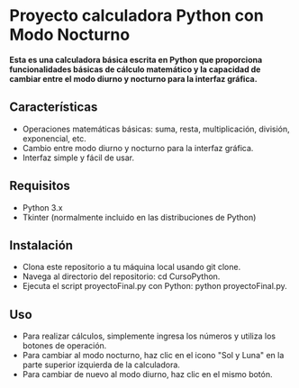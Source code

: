 # Proyecto calculadora Python con Modo Nocturno

**Esta es una calculadora básica escrita en Python que proporciona funcionalidades básicas de cálculo matemático y la capacidad de cambiar entre el modo diurno y nocturno para la interfaz gráfica.**

## Características
- Operaciones matemáticas básicas: suma, resta, multiplicación, división, exponencial, etc.
- Cambio entre modo diurno y nocturno para la interfaz gráfica.
- Interfaz simple y fácil de usar.

## Requisitos
- Python 3.x
- Tkinter (normalmente incluido en las distribuciones de Python)

## Instalación
- Clona este repositorio a tu máquina local usando git clone.
- Navega al directorio del repositorio: cd CursoPython.
- Ejecuta el script proyectoFinal.py con Python: python proyectoFinal.py.
## Uso
- Para realizar cálculos, simplemente ingresa los números y utiliza los botones de operación.
- Para cambiar al modo nocturno, haz clic en el icono "Sol y Luna" en la parte superior izquierda de la calculadora.
- Para cambiar de nuevo al modo diurno, haz clic en el mismo botón.

